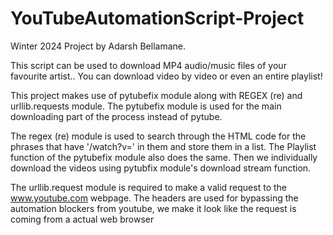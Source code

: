# YouTubeAutomationScript-Project
Winter 2024 Project by Adarsh Bellamane.

This script can be used to download MP4 audio/music files of your favourite artist..
You can download video by video or even an entire playlist!

This project makes use of pytubefix module along with REGEX (re) and urllib.requests module.
The pytubefix module is used for the main downloading part of the process instead of pytube.

The regex (re) module is used to search through the HTML code for the phrases that have '/watch?v=' in them and store
them in a list.
The Playlist function of the pytubefix module also does the same. Then we individually download the videos using 
pytubfix module's download stream function.

The urllib.request module is required to make a valid request to the www.youtube.com webpage.
The headers are used for bypassing the automation blockers from youtube, we make it look like the request is coming from a actual web browser
